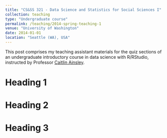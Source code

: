```yaml
---
title: "CS&SS 321 - Data Science and Statistics for Social Sciences I"
collection: teaching
type: "Undergraduate course"
permalink: /teaching/2014-spring-teaching-1
venue: "University of Washington"
date: 2014-01-01
location: "Seattle (WA), USA"
---
```



This post comprises my teaching assistant materials for the quiz sections of an undergraduate introductory course in data science with R/RStudio, instructed by Professor [Caitlin Ainsley](https://www.caitlinainsley.com/).

Heading 1
======

Heading 2
======

Heading 3
======